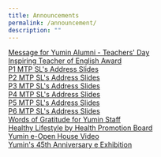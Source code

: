 ```yaml
---
title: Announcements
permalink: /announcement/
description: ""
---
```

[Message for Yumin Alumni - Teachers' Day](/message-for-yumin-alumni/)<br>
[Inspiring Teacher of English Award](/files/ITEA%202023%20Poster%20(1)-compressed.pdf)  
[P1 MTP SL's Address Slides](/files/P1%20MTP%202023%20-%20SL's%20Address%20(230201)%20For%20Parents.pdf)<br>
[P2 MTP SL's Address Slides](/files/P2%20MTP%202023%20-%20SL's%20Address%20(230201)%20For%20Parents.pdf)<br>
[P3 MTP SL's Address Slides](/files/P3%20MTP%202023%20-%20SL's%20Address%20(230201)%20For%20Parents.pdf)<br>
[P4 MTP SL's Address Slides](/files/P4%20MTP%202023%20-%20SL's%20Address%20(230201)%20For%20Parents.pdf)<br>
[P5 MTP SL's Address Slides](/files/P5%20MTP%202023%20-%20SL's%20Address%20(230201)%20For%20Parents.pdf)<br>
[P6 MTP SL's Address Slides](/files/P6%20MTP%202023%20-%20SL's%20Address%20(230201)%20For%20Parents.pdf)<br>
[Words of Gratitude for Yumin Staff](/words-of-gratitude-for-yumin-staff)<br>
[Healthy Lifestyle by Health Promotion Board](/health-promotion-board)<br>
[Yumin e-Open House Video](https://www.youtube.com/watch?v=RWlPX4ma044)<br>
[Yumin's 45th Anniversary e Exhibition](https://4d.silversea-media.com/preview/Yumin-1215/index.htm)